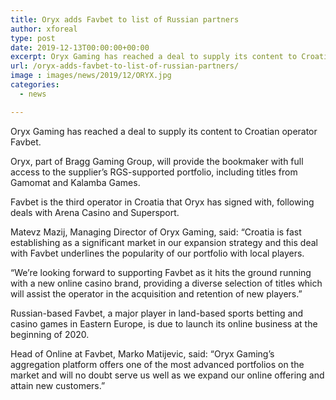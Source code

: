 ```yaml
---
title: Oryx adds Favbet to list of Russian partners
author: xforeal 
type: post
date: 2019-12-13T00:00:00+00:00
excerpt: Oryx Gaming has reached a deal to supply its content to Croatian operator Favbet
url: /oryx-adds-favbet-to-list-of-russian-partners/
image : images/news/2019/12/ORYX.jpg
categories:
  - news

---
```

Oryx Gaming has reached a deal to supply its content to Croatian operator Favbet.

Oryx, part of Bragg Gaming Group, will provide the bookmaker with full access to the supplier&rsquo;s RGS-supported portfolio, including titles from Gamomat and Kalamba Games.

Favbet is the third operator in Croatia that Oryx has signed with, following deals with Arena Casino and Supersport.

Matevz Mazij, Managing Director of Oryx Gaming, said: &ldquo;Croatia is fast establishing as a significant market in our expansion strategy and this deal with Favbet underlines the popularity of our portfolio with local players.&nbsp;

&ldquo;We&rsquo;re looking forward to supporting Favbet as it hits the ground running with a new online casino brand, providing a diverse selection of titles which will assist the operator in the acquisition and retention of new players.&rdquo;&nbsp;

Russian-based Favbet, a major player in land-based sports betting and casino games in Eastern Europe, is due to launch its online business at the beginning of 2020.

Head of Online at Favbet, Marko Matijevic, said: &ldquo;Oryx Gaming&rsquo;s aggregation platform offers one of the most advanced portfolios on the market and will no doubt serve us well as we expand our online offering and attain new customers.&rdquo;&nbsp;